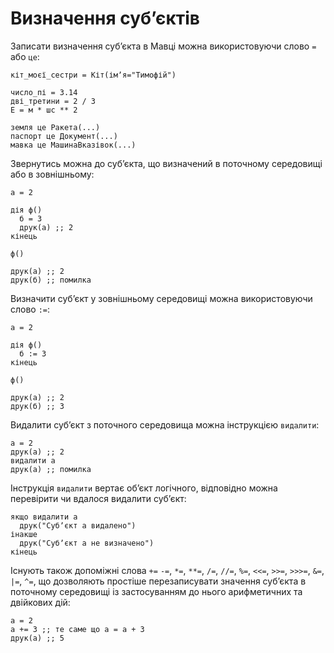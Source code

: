 # Визначення субʼєктів

Записати визначення субʼєкта в <subject>Мавці</subject> можна використовуючи слово `=`
або `це`:

```мавка
кіт_моєї_сестри = Кіт(імʼя="Тимофій")
```

```мавка
число_пі = 3.14
дві_третини = 2 / 3
Е = м * шс ** 2
```

```мавка
земля це Ракета(...)
паспорт це Документ(...)
мавка це МашинаВказівок(...)
```

Звернутись можна до субʼєкта, що визначений в поточному середовищі або в зовнішньому:

```мавка
а = 2

дія ф()
  б = 3
  друк(а) ;; 2
кінець

ф()

друк(а) ;; 2
друк(б) ;; помилка
```

Визначити субʼєкт у зовнішньому середовищі можна використовуючи слово `:=`:

```мавка
а = 2

дія ф()
  б := 3
кінець

ф()

друк(а) ;; 2
друк(б) ;; 3
```

Видалити субʼєкт з поточного середовища можна інструкцією `видалити`:

```мавка
а = 2
друк(а) ;; 2
видалити а
друк(а) ;; помилка
```

Інструкція `видалити` вертає обʼєкт логічного, відповідно можна перевірити чи вдалося видалити субʼєкт:

```мавка
якщо видалити а
  друк("Субʼєкт а видалено")
інакше
  друк("Субʼєкт а не визначено")
кінець
```

Існують також допоміжні слова `+=` `-=`, `*=`, `**=`, `/=`, `//=`, `%=`, `<<=`, `>>=`, `>>>=`, `&=`, `|=`, `^=`, що
дозволяють простіше перезаписувати значення
субʼєкта в поточному середовищі із застосуванням до нього арифметичних та двійкових дій:

```мавка
а = 2
а += 3 ;; те саме що а = а + 3
друк(а) ;; 5
```
